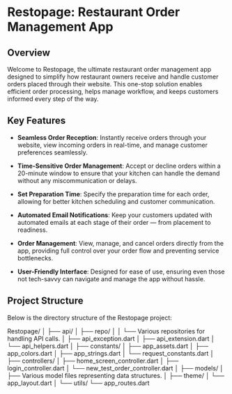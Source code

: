 # Restopage: Restaurant Order Management App

## Overview
Welcome to Restopage, the ultimate restaurant order management app designed to simplify how restaurant owners receive and handle customer orders placed through their website. This one-stop solution enables efficient order processing, helps manage workflow, and keeps customers informed every step of the way.

## Key Features

- **Seamless Order Reception**: Instantly receive orders through your website, view incoming orders in real-time, and manage customer preferences seamlessly.

- **Time-Sensitive Order Management**: Accept or decline orders within a 20-minute window to ensure that your kitchen can handle the demand without any miscommunication or delays.

- **Set Preparation Time**: Specify the preparation time for each order, allowing for better kitchen scheduling and customer communication.

- **Automated Email Notifications**: Keep your customers updated with automated emails at each stage of their order — from placement to readiness.

- **Order Management**: View, manage, and cancel orders directly from the app, providing full control over your order flow and preventing service bottlenecks.

- **User-Friendly Interface**: Designed for ease of use, ensuring even those not tech-savvy can navigate and manage the app without hassle.

## Project Structure
Below is the directory structure of the Restopage project:

Restopage/ │ ├── api/ │ ├── repo/ │ │ └── Various repositories for handling API calls. │ ├── api_exception.dart │ ├── api_extension.dart │ └── api_helpers.dart │ ├── constants/ │ ├── app_assets.dart │ ├── app_colors.dart │ ├── app_strings.dart │ └── request_constants.dart │ ├── controllers/ │ ├── home_screen_controller.dart │ ├── login_controller.dart │ └── new_test_order_controller.dart │ ├── models/ │ ├── Various model files representing data structures. │ ├── theme/ │ └── app_layout.dart │ └── utils/ └── app_routes.dart